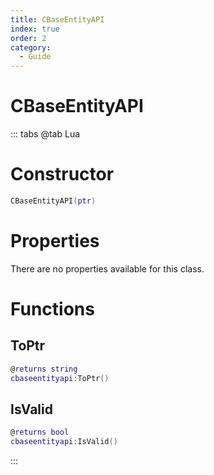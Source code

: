 ```yaml
---
title: CBaseEntityAPI
index: true
order: 2
category:
  - Guide
---
```


# CBaseEntityAPI

::: tabs
@tab Lua
# Constructor
```lua
CBaseEntityAPI(ptr)
```
# Properties
There are no properties available for this class.
# Functions
## ToPtr
```lua
@returns string
cbaseentityapi:ToPtr()
```
## IsValid
```lua
@returns bool
cbaseentityapi:IsValid()
```

:::